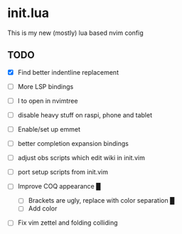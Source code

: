 # init.lua

This is my new (mostly) lua based nvim config

## TODO

- [X] Find better indentline replacement
- [ ] More LSP bindings
- [ ] l to open in nvimtree
- [ ] disable heavy stuff on raspi, phone and tablet
- [ ] Enable/set up emmet
- [ ] better completion expansion bindings
- [ ] adjust obs scripts which edit wiki in init.vim
- [ ] port setup scripts from init.vim
- [ ] Improve COQ appearance                                                                                                               █
    - [ ] Brackets are ugly, replace with color separation                                                                                 █
    - [ ] Add color
- [ ] Fix vim zettel and folding colliding

